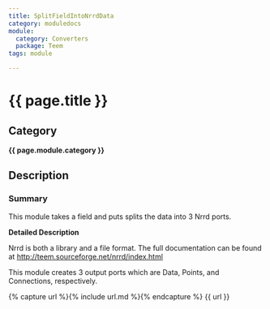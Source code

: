 ```yaml
---
title: SplitFieldIntoNrrdData
category: moduledocs
module:
  category: Converters
  package: Teem
tags: module

---
```


# {{ page.title }}

## Category

**{{ page.module.category }}**

## Description

### Summary

This module takes a field and puts splits the data into 3 Nrrd ports.

**Detailed Description**

Nrrd is both a library and a file format. The full documentation can be found at http://teem.sourceforge.net/nrrd/index.html

This module creates 3 output ports which are Data, Points, and Connections, respectively.


{% capture url %}{% include url.md %}{% endcapture %}
{{ url }}

